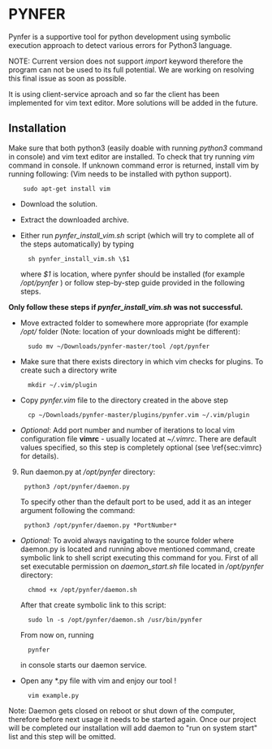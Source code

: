PYNFER
==============

Pynfer is a supportive tool for python development using symbolic execution approach to detect various errors for Python3 language.

NOTE: Current version does not support *import* keyword therefore the program can not be used to its full potential. We are working on resolving this final issue as soon as possible.

It is using client-service aproach and so far the client has been implemented for vim text editor. More solutions will be added in the future.

Installation
--------------

Make sure that both python3 (easily doable with running *python3* command in console) and vim text editor are installed. To check that try running *vim* command in console. If unknown command error is returned, install vim by running following: (Vim needs to be installed with python support).

		sudo apt-get install vim

- Download the solution.

- Extract the downloaded archive.

- Either run *pynfer_install_vim.sh* script (which will try to complete all of the steps automatically) by typing 

		sh pynfer_install_vim.sh \$1

	where *$1* is location, where pynfer should be installed (for example */opt/pynfer* ) or follow step-by-step guide provided in the following steps.



**Only follow these steps if *pynfer_install_vim.sh* was not successful.**

- Move extracted folder to somewhere more appropriate (for example */opt/* folder (Note: location of your downloads might be different):

		sudo mv ~/Downloads/pynfer-master/tool /opt/pynfer 

- Make sure that there exists directory in which vim checks for plugins. To create such a directory write 

		mkdir ~/.vim/plugin

- Copy *pynfer.vim* file to the directory created in the above step

		cp ~/Downloads/pynfer-master/plugins/pynfer.vim ~/.vim/plugin

- *Optional*: Add port number and number of iterations to local vim configuration file **vimrc** - usually located at *~/.vimrc*. There are default values specified, so this step is completely optional (see \ref{sec:vimrc} for details).

9. Run daemon.py at */opt/pynfer* directory:

		python3 /opt/pynfer/daemon.py

	To specify other than the default port to be used, add it as an integer argument following the command: 

		python3 /opt/pynfer/daemon.py *PortNumber*

- *Optional:* To avoid always navigating to the source folder where daemon.py is located and running above mentioned command, create symbolic link to shell script executing this command for you. First of all set executable permission on *daemon_start.sh* file located in */opt/pynfer* directory:

		chmod +x /opt/pynfer/daemon.sh

	After that create symbolic link to this script:

		sudo ln -s /opt/pynfer/daemon.sh /usr/bin/pynfer

	From now on, running

		pynfer

	in console starts our daemon service.

- Open any *.py file with vim and enjoy our tool !

		vim example.py

Note: Daemon gets closed on reboot or shut down of the computer, therefore before next usage it needs to be started again. Once our project will be completed our installation will add daemon to "run on system start" list and this step will be omitted.	
